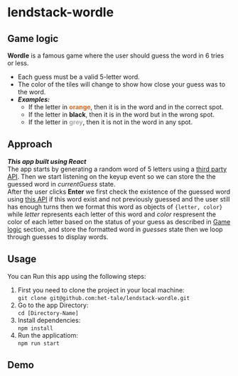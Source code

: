# lendstack-wordle

## Game logic
**Wordle** is a famous game where the user should guess the word in 6 tries or less.
* Each guess must be a valid 5-letter word.
* The color of the tiles will change to show how close your guess was to the word.
* ***Examples:***
    * If the letter in <span style="color: #E3651D; font-weight: bold">orange</span>, then it is in the word and in the correct spot.
    * If the letter in **black**, then it is in the word but in the wrong spot.
    * If the letter in <span style="color: #A9A9A9; font-weight: bold">grey</span>, then it is not in the word  in any spot.

## Approach
***This app built using React***<br>
The app starts by generating a random word of 5 letters using a [third party API](https://random-word-api.herokuapp.com/). Then we start listening on the keyup event so we can store the the guessed word in *currentGuess* state.<br>
After the user clicks **Enter** we first check the existence of the guessed word using [this API](https://dictionaryapi.dev/) if this word exist and not previously guessed and the user still has enough turns then we format this word as objects of `{letter, color}` while *letter* represents each letter of this word and *color* respresent the color of each letter based on the status of your guess as described in [Game logic](#game-logic) section, and store the formatted word in *guesses* state then we loop through guesses to display words.


## Usage
You can Run this app using the following steps:<br>
1. First you need to clone the project in your local machine:<br>
`git clone git@github.com:het-tale/lendstack-wordle.git`
2. Go to the app Directory:<br>
`cd [Directory-Name]`
3. Install dependencies:<br>
`npm install`
4. Run the applicatiom:<br>
`npm run start`

## Demo
